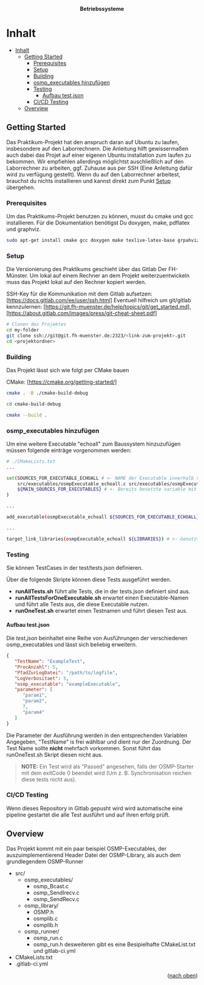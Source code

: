 <a name="readme-top"></a>

<div align="center">

  <div align="center"><h><b>Betriebssysteme</b></h></div>

</div>

# Inhalt

- [Inhalt](#inhalt)
  - [Getting Started ](#getting-started-)
    - [Prerequisites](#prerequisites)
    - [Setup](#setup)
    - [Building](#building)
    - [osmp\_executables hinzufügen](#osmp_executables-hinzufügen)
    - [Testing](#testing)
      - [Aufbau test.json](#aufbau-testjson)
    - [CI/CD Testing](#cicd-testing)
  - [Overview ](#overview-)

## Getting Started <a name="getting-started"></a>

Das Praktikum-Projekt hat den anspruch daran auf Ubuntu zu laufen, insbesondere auf den Laborrechnern. Die Anleitung hilft gewissermaßen auch dabei das Projet auf einer eigenen Ubuntu installation zum laufen zu bekommen. Wir empfiehlen allerdings möglichtst auschließlich auf den Laborrechner zu arbeiten, ggf. Zuhause aus per SSH (Eine Anleitung dafür wird zu verfügung gestellt). Wenn du auf den Laborrechner arbeitest, brauchst du nichts installieren und kannst direkt zum Punkt [Setup](#setup) übergehen.

### Prerequisites

Um das Praktikums-Projekt benutzen zu können, musst du cmake und gcc installieren.
Für die Dokumentation benötigst Du doxygen, make, pdflatex und graphviz.

```sh
sudo apt-get install cmake gcc doxygen make texlive-latex-base grpahviz
```

### Setup

Die Versionierung des Praktikums geschieht über das Gitlab Der FH-Münster. Um lokal auf einem Rechner an dem Projekt weiterzuentwickeln muss das Projekt lokal auf den Rechner kopiert werden.

SSH-Key für die Kommunikation mit dem Gitlab aufsetzen: [https://docs.gitlab.com/ee/user/ssh.html]
Eventuell hilfreich um git/gitlab kennzulernen: [https://git.fh-muenster.de/help/topics/git/get_started.md], [https://about.gitlab.com/images/press/git-cheat-sheet.pdf]

```sh
# Clonen des Projektes
cd my-folder
git clone ssh://git@git.fh-muenster.de:2323/<link-zum-projekt>.git
cd <projektordner>
```

### Building

Das Projekt lässt sich wie folgt per CMake bauen

CMake: [https://cmake.org/getting-started/]

```sh
cmake . -B ./cmake-build-debug

cd cmake-build-debug

cmake --build .
```

### osmp_executables hinzufügen

Um eine weitere Executable "echoall" zum Baussystem hinzuzufügen müssen folgende einträge vorgenommen werden:

```sh
# ./CMakeLists.txt
...

set(SOURCES_FOR_EXECUTABLE_ECHOALL # <- NAME der Executable innerhalb von CMake
    src/executables/osmpExecutable_echoall.c src/executables/osmpExecutable_echoall.h # <- Source und Header Datien für de Executable
    ${MAIN_SOURCES_FOR_EXECUTABLES} # <- Bereits besetzte variable mit anderen dateien, z.B. OSMP.h
) 

...

add_executable(osmpExecutable_echoall ${SOURCES_FOR_EXECUTABLE_ECHOALL} ) # <- Executable bauen lassen

...

target_link_libraries(osmpExecutable_echoall ${LIBRARIES}) # <- Genutzte Bibliotheken linken
```

### Testing

Sie können TestCases in der test/tests.json definieren.

Über die folgende Skripte können diese Tests ausgeführt werden.

- **runAllTests.sh** führt alle Tests, die in der tests.json definiert sind aus.
- **runAllTestsForOneExecutable.sh** erwartet einen Executable-Namen und führt alle Tests aus, die diese Executable nutzen.
- **runOneTest.sh** erwartet einen Testnamen und führt diesen Test aus.

#### Aufbau test.json

Die *test.json* beinhaltet eine Reihe von Ausführungen der verschiedenen osmp_executables und lässt sich beliebig erweitern.

```json
{
   "TestName": "ExampleTest",
   "ProcAnzahl": 5,
   "PfadZurLogDatei": "/path/to/logfile",
   "LogVerbositaet": 5,
   "osmp_executable": "exampleExecutable",
   "parameter": [
      "param1",
      "param2",
      7,
      "param4"
   ]
}
```

Die Parameter der Ausführung werden in den entsprechenden Variablen Angegeben, "TestName" is frei wählbar und dient nur der Zuordnung.
Der Test Name sollte **nicht** mehrfach vorkommen. Sonst führt das runOneTest.sh Skript diesen nicht aus.

>**NOTE:** Ein Test wird als "Passed" angesehen, falls der OSMP-Starter mit dem exitCode 0 beendet wird (Um z. B. Synchronisation reichen diese tests nicht aus).

### CI/CD Testing

Wenn dieses Repository in Gitlab gepusht wird wird automatische eine pipeline gestartet die alle Test ausführt und auf ihren erfolg prüft.

## Overview <a name="overview"></a>

Das Projekt kommt mit ein paar beispiel OSMP-Executables, der auszuimplementierend Header Datei der OSMP-Library, als auch dem grundlegendem OSMP-Runner

- src/
   - osmp_executables/
      - osmp_Bcast.c
      - osmp_SendIrecv.c
      - osmp_SendRecv.c
   - osmp_library/
      - OSMP.h
      - osmplib.c
      - osmplib.h
   - osmp_runner/
      - osmp_run.c
      - osmp_run.h
        desweiteren gibt es eine Besipielhafte CMakeList.txt und gitlab-ci.yml
- CMakeLists.txt
- .gitlab-ci.yml

<p align="right">(<a href="#readme-top">nach oben</a>)</p>
